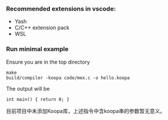 ### Recommended extensions in vscode:
- Yash
- C/C++ extension pack
- WSL

### Run minimal example
Ensure you are in the top directory
```
make
build/compiler -koopa code/mex.c -o hello.koopa
```
The output will be
```
int main() { return 0; }
```
目前项目中未添加Koopa库，上述指令中含koopa串的参数暂无意义。